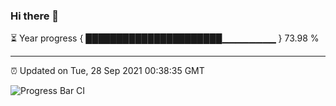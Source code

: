### Hi there 👋

⏳ Year progress { ██████████████████████▁▁▁▁▁▁▁▁ } 73.98 %

---

⏰ Updated on Tue, 28 Sep 2021 00:38:35 GMT

![Progress Bar CI](https://github.com/liununu/liununu/workflows/Progress%20Bar%20CI/badge.svg)
